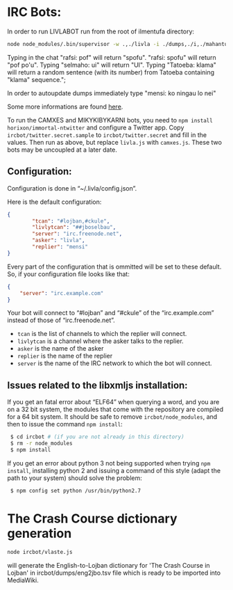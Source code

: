 # IRC Bots:

In order to run LIVLABOT run from the root of ilmentufa directory:

```sh
node node_modules/.bin/supervisor -w .,./livla -i ./dumps,./i,./mahantufa -- --expose-gc livla/livla.js
```

Typing in the chat "rafsi: pof" will return "spofu". "rafsi: spofu" will return "pof po\'u". Typing "selmaho: ui" will return "UI". Typing "Tatoeba: klama" will return a random sentence (with its number) from Tatoeba containing "klama" sequence.";

In order to autoupdate dumps immediately type "mensi: ko ningau lo nei"

Some more informations are found [here](http://mw.lojban.org/index.php?title=IRC_Bots#mensi.2C_livla).

To run the CAMXES and MIKYKIBYKARNI bots, you need to ```npm install horixon/immortal-ntwitter``` and
configure a Twitter app. Copy ```ircbot/twitter.secret.sample``` to ```ircbot/twitter.secret``` and
fill in the values. Then run as above, but replace ```livla.js``` with ```camxes.js```.
These two bots may be uncoupled at a later date.

## Configuration:

Configuration is done in “~/.livla/config.json”.

Here is the default configuration:

```json
{
        "tcan": "#lojban,#ckule",
        "livlytcan": "##jboselbau",
        "server": "irc.freenode.net",
        "asker": "livla",
        "replier": "mensi"
}
```

Every part of the configuration that is ommitted will be set to these default.
So, if your configuration file looks like that:

```json
{
	"server": "irc.example.com"
}
```

Your bot will connect to “#lojban” and “#ckule” of the “irc.example.com”
instead of those of “irc.freenode.net”.

 - `tcan` is the list of channels to which the replier will connect.
 - `livlytcan` is a channel where the asker talks to the replier.
 - `asker` is the name of the asker
 - `replier` is the name of the replier
 - `server` is the name of the IRC network to which the bot will connect.


## Issues related to the libxmljs installation:

If you get an fatal error about “ELF64” when querying a word, and you are on a
32 bit system, the modules that come with the repository are compiled for a 64
bit system. It should be safe to remove `ircbot/node_modules`, and then to
issue the command `npm install`:

```sh
 $ cd ircbot # (if you are not already in this directory)
 $ rm -r node_modules
 $ npm install
```

If you get an error about python 3 not being supported when trying `npm
install`, installing python 2 and issuing a command of this style (adapt the
path to your system) should solve the problem:

```sh
 $ npm config set python /usr/bin/python2.7
```

# The Crash Course dictionary generation

```sh
node ircbot/vlaste.js
```
will generate the English-to-Lojban dictionary for 'The Crash Course in Lojban' in ircbot/dumps/eng2jbo.tsv file which is ready to be imported into MediaWiki.
